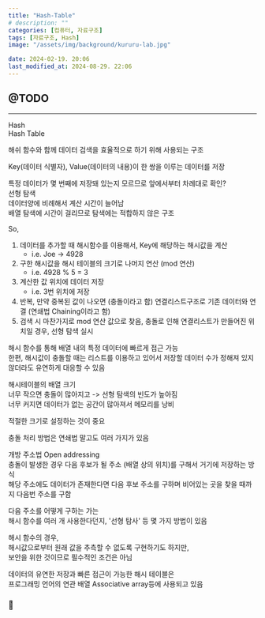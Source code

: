 ```yaml
---
title: "Hash-Table"
# description: ""
categories: [컴퓨터, 자료구조]
tags: [자료구조, Hash]
image: "/assets/img/background/kururu-lab.jpg"

date: 2024-02-19. 20:06
last_modified_at: 2024-08-29. 22:06
---
```


## @TODO

---

Hash  
Hash Table  

해쉬 함수와 함께 데이터 검색을 효율적으로 하기 위해 사용되는 구조  

Key(데이터 식별자), Value(데이터의 내용)이 한 쌍을 이루는 데이터를 저장  

특정 데이터가 몇 번째에 저장돼 있는지 모르므로 앞에서부터 차례대로 확인?  
선형 탐색  
데이터양에 비례해서 계산 시간이 늘어남  
배열 탐색에 시간이 걸리므로 탐색에는 적합하지 않은 구조  

So,  

1. 데이터를 추가할 때 해시함수를 이용해서, Key에 해당하는 해시값을 계산
   - i.e. Joe -> 4928
2. 구한 해시값을 해시 테이블의 크기로 나머지 연산 (mod 연산)
   - i.e. 4928 % 5 = 3
3. 계산한 값 위치에 데이터 저장
   - i.e. 3번 위치에 저장
4. 반복, 만약 중복된 값이 나오면 (충돌이라고 함) 연결리스트구조로 기존 데이터와 연결 (연쇄법 Chaining이라고 함)
5. 검색 시 마찬가지로 mod 연산 값으로 찾음, 충돌로 인해 연결리스트가 만들어진 위치일 경우, 선형 탐색 실시

해시 함수를 통해 배열 내의 특정 데이터에 빠르게 접근 가능  
한편, 해시값이 충돌할 때는 리스트를 이용하고 있어서 저장할 데이터 수가 정해져 있지 않더라도 유연하게 대응할 수 있음  

해시테이블의 배열 크기  
너무 작으면 충돌이 많아지고 -> 선형 탐색의 빈도가 높아짐  
너무 커지면 데이터가 없는 공간이 많아져서 메모리를 낭비  

적절한 크기로 설정하는 것이 중요  

충돌 처리 방법은 연쇄법 말고도 여러 가지가 있음  

개방 주소법 Open addressing  
충돌이 발생한 경우 다음 후보가 될 주소 (배열 상의 위치)를 구해서 거기에 저장하는 방식  
해당 주소에도 데이터가 존재한다면 다음 후보 주소를 구하며 비어있는 곳을 찾을 때까지 다음번 주소를 구함  

다음 주소를 어떻게 구하는 가는  
해시 함수를 여러 개 사용한다던지, '선형 탐사' 등 몇 가지 방법이 있음  

해시 함수의 경우,  
해시값으로부터 원래 값을 추측할 수 없도록 구현하기도 하지만,  
보안을 위한 것이므로 필수적인 조건은 아님  

데이터의 유연한 저장과 빠른 접근이 가능한 해시 테이블은  
프로그래밍 언어의 연관 배열 Associative array등에 사용되고 있음  

### **🫧**
